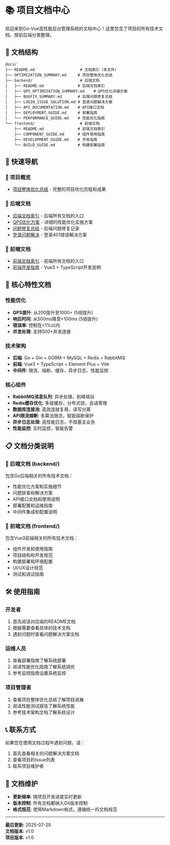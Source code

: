 # 📚 项目文档中心

欢迎来到Go-Vue高性能后台管理系统的文档中心！这里包含了项目的所有技术文档，按前后端分类整理。

## 📁 文档结构

```
docs/
├── README.md                    # 文档索引（本文件）
├── OPTIMIZATION_SUMMARY.md     # 项目整体优化总结
├── backend/                     # 后端文档
│   ├── README.md               # 后端文档索引
│   ├── QPS_OPTIMIZATION_SUMMARY.md    # QPS优化详细方案
│   ├── BUGFIX_SUMMARY.md       # 后端问题修复总结
│   ├── LOGIN_ISSUE_SOLUTION.md # 登录问题解决方案
│   ├── API_DOCUMENTATION.md    # API接口文档
│   ├── DEPLOYMENT_GUIDE.md     # 部署指南
│   └── PERFORMANCE_GUIDE.md    # 性能优化指南
└── frontend/                    # 前端文档
    ├── README.md               # 前端文档索引
    ├── COMPONENT_GUIDE.md      # 组件使用指南
    ├── DEVELOPMENT_GUIDE.md    # 开发指南
    └── BUILD_GUIDE.md          # 构建部署指南
```

## 🚀 快速导航

### 📖 项目概览
- [项目整体优化总结](./OPTIMIZATION_SUMMARY.md) - 完整的项目优化历程和成果

### 🔧 后端文档
- [后端文档索引](./backend/README.md) - 后端所有文档的入口
- [QPS优化方案](./backend/QPS_OPTIMIZATION_SUMMARY.md) - 详细的性能优化实施方案
- [问题修复总结](./backend/BUGFIX_SUMMARY.md) - 后端问题修复记录
- [登录问题解决](./backend/LOGIN_ISSUE_SOLUTION.md) - 登录401错误解决方案

### 🎨 前端文档
- [前端文档索引](./frontend/README.md) - 前端所有文档的入口
- [前端开发指南](./frontend/README.md) - Vue3 + TypeScript开发说明

## 🎯 核心特性文档

### 性能优化
- **QPS提升**: 从200提升至1000+ (5倍提升)
- **响应时间**: 从500ms降至<100ms (5倍提升)
- **错误率**: 控制在<1%以内
- **并发处理**: 支持500+并发连接

### 技术架构
- **后端**: Go + Gin + GORM + MySQL + Redis + RabbitMQ
- **前端**: Vue3 + TypeScript + Element Plus + Vite
- **中间件**: 限流、熔断、缓存、异步日志、性能监控

### 核心组件
- **RabbitMQ消息队列**: 异步处理，削峰填谷
- **Redis缓存优化**: 多层缓存，分布式锁，会话管理
- **数据库连接池**: 高效连接复用，读写分离
- **API限流熔断**: 多算法限流，智能熔断保护
- **异步日志处理**: 高性能日志，不阻塞主业务
- **性能监控**: 实时监控，智能告警

## 📋 文档分类说明

### 🔧 后端文档 (backend/)
包含Go后端相关的所有技术文档：
- 性能优化方案和实施细节
- 问题排查和解决方案
- API接口文档和使用说明
- 部署配置和运维指南
- 中间件集成和配置说明

### 🎨 前端文档 (frontend/)
包含Vue3前端相关的所有技术文档：
- 组件开发和使用指南
- 项目结构和开发规范
- 构建部署和环境配置
- UI/UX设计规范
- 测试和调试指南

## 🛠️ 使用指南

### 开发者
1. 首先阅读对应端的README文档
2. 根据需要查看具体的技术文档
3. 遇到问题时查看问题解决方案文档

### 运维人员
1. 查看部署指南了解系统部署
2. 阅读性能优化指南了解系统调优
3. 参考监控指南设置系统监控

### 项目管理者
1. 查看项目整体优化总结了解项目进展
2. 阅读性能测试报告了解系统性能
3. 参考技术架构文档了解系统设计

## 📞 联系方式

如果您在使用文档过程中遇到问题，请：
1. 首先查看相关的问题解决方案文档
2. 查看项目的Issue列表
3. 联系项目维护者

## 📝 文档维护

- **更新频率**: 随项目开发进度实时更新
- **版本控制**: 所有文档都纳入Git版本控制
- **格式规范**: 使用Markdown格式，遵循统一的文档规范

---

**最后更新**: 2025-07-29  
**文档版本**: v1.0  
**项目版本**: v1.0
